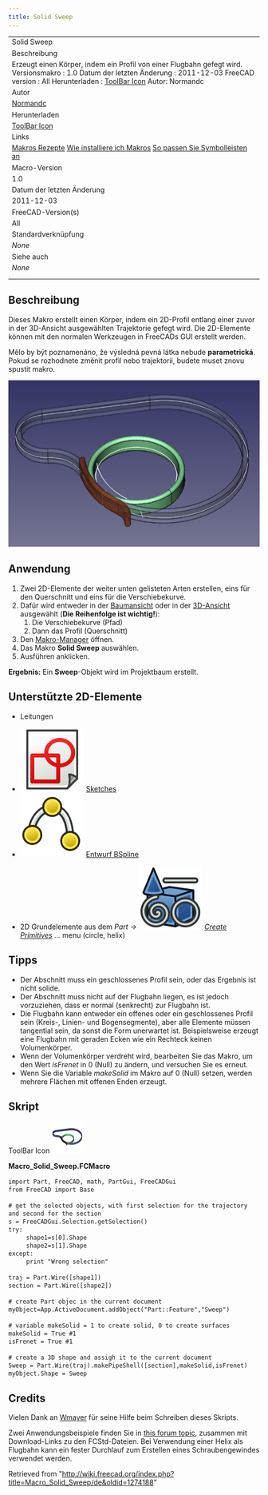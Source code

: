 ```yaml
---
title: Solid Sweep
---
```


|                                                                                                                                                                                                                                                                            |
| -------------------------------------------------------------------------------------------------------------------------------------------------------------------------------------------------------------------------------------------------------------------------- |
| Solid Sweep                                                                                                                                                                                                                                                                |
| Beschreibung                                                                                                                                                                                                                                                               |
| Erzeugt einen Körper, indem ein Profil von einer Flugbahn gefegt wird. Versionsmakro : 1.0 Datum der letzten Änderung : 2011-12-03 FreeCAD version : All Herunterladen : [ToolBar Icon](https://www.freecadweb.org/wiki/images/6/6d/Macro_Solid_Sweep.png) Autor: Normandc |
| Autor                                                                                                                                                                                                                                                                      |
| [Normandc](/User:Normandc "User:Normandc")                                                                                                                                                                                                                                 |
| Herunterladen                                                                                                                                                                                                                                                              |
| [ToolBar Icon](https://www.freecadweb.org/wiki/images/6/6d/Macro_Solid_Sweep.png)                                                                                                                                                                                          |
| Links                                                                                                                                                                                                                                                                      |
| [Makros Rezepte](/Macros_recipes/de "Macros recipes/de") [Wie installiere ich Makros](/How_to_install_macros/de "How to install macros/de") [So passen Sie Symbolleisten an](/Customize_Toolbars/de "Customize Toolbars/de")                                               |
| Macro-Version                                                                                                                                                                                                                                                              |
| 1.0                                                                                                                                                                                                                                                                        |
| Datum der letzten Änderung                                                                                                                                                                                                                                                 |
| 2011-12-03                                                                                                                                                                                                                                                                 |
| FreeCAD-Version(s)                                                                                                                                                                                                                                                         |
| All                                                                                                                                                                                                                                                                        |
| Standardverknüpfung                                                                                                                                                                                                                                                        |
| _None_                                                                                                                                                                                                                                                                     |
| Siehe auch                                                                                                                                                                                                                                                                 |
| _None_                                                                                                                                                                                                                                                                     |
|                                                                                                                                                                                                                                                                            |
|                                                                                                                                                                                                                                                                            |

## Beschreibung

Dieses Makro erstellt einen Körper, indem ein 2D-Profil entlang einer zuvor in der 3D-Ansicht ausgewählten Trajektorie gefegt wird. Die 2D-Elemente können mit den normalen Werkzeugen in FreeCADs GUI erstellt werden.

Mělo by být poznamenáno, že výsledná pevná látka nebude **parametrická**. Pokud se rozhodnete změnit profil nebo trajektorii, budete muset znovu spustit makro.

![Einige Beispiele für das Fegen mit dem gleichen länglichen Abschnitt und drei Arten von Flugbahnen.](/src/assets/images/Solid_sweep.png)

## Anwendung

1. Zwei 2D-Elemente der weiter unten gelisteten Arten erstellen, eins für den Querschnitt und eins für die Verschiebekurve.
2. Dafür wird entweder in der [Baumansicht](/Tree_view/de "Tree view/de") oder in der [3D-Ansicht](/3D_view/de "3D view/de") ausgewählt (**Die Reihenfolge ist wichtig!**):
   1. Die Verschiebekurve (Pfad)
   2. Dann das Profil (Querschnitt)
3. Den [Makro-Manager](/Macros/de "Macros/de") öffnen.
4. Das Makro **Solid Sweep** auswählen.
5. Ausführen anklicken.

**Ergebnis:** Ein **Sweep**-Objekt wird im Projektbaum erstellt.

## Unterstützte 2D-Elemente

- Leitungen

* ![](/src/assets/images/Sketcher_NewSketch.svg) [Sketches](/Sketcher_Workbench/de "Sketcher Workbench/de")
* ![](/src/assets/images/Draft_BSpline.svg) [Entwurf BSpline](/Draft_BSpline/de "Draft BSpline/de")

- 2D Grundelemente aus dem _Part → ![](/src/assets/images/Part_Primitives.svg) [Create Primitives](/Part_Primitives/de "Part Primitives/de") ..._ menu (circle, helix)

## Tipps

- Der Abschnitt muss ein geschlossenes Profil sein, oder das Ergebnis ist nicht solide.
- Der Abschnitt muss nicht auf der Flugbahn liegen, es ist jedoch vorzuziehen, dass er normal (senkrecht) zur Flugbahn ist.
- Die Flugbahn kann entweder ein offenes oder ein geschlossenes Profil sein (Kreis-, Linien- und Bogensegmente), aber alle Elemente müssen tangential sein, da sonst die Form unerwartet ist. Beispielsweise erzeugt eine Flugbahn mit geraden Ecken wie ein Rechteck keinen Volumenkörper.
- Wenn der Volumenkörper verdreht wird, bearbeiten Sie das Makro, um den Wert _isFrenet_ in 0 (Null) zu ändern, und versuchen Sie es erneut.
- Wenn Sie die Variable _makeSolid_ im Makro auf 0 (Null) setzen, werden mehrere Flächen mit offenen Enden erzeugt.

## Skript

ToolBar Icon ![](/src/assets/images/Macro_Solid_Sweep.png)

**Macro_Solid_Sweep.FCMacro**

```
import Part, FreeCAD, math, PartGui, FreeCADGui
from FreeCAD import Base

# get the selected objects, with first selection for the trajectory and second for the section
s = FreeCADGui.Selection.getSelection()
try:
     shape1=s[0].Shape
     shape2=s[1].Shape
except:
     print "Wrong selection"

traj = Part.Wire([shape1])
section = Part.Wire([shape2])

# create Part objec in the current document
myObject=App.ActiveDocument.addObject("Part::Feature","Sweep")

# variable makeSolid = 1 to create solid, 0 to create surfaces
makeSolid = True #1
isFrenet = True #1

# create a 3D shape and assigh it to the current document
Sweep = Part.Wire(traj).makePipeShell([section],makeSolid,isFrenet)
myObject.Shape = Sweep
```

## Credits

Vielen Dank an [Wmayer](/User:Wmayer "User:Wmayer") für seine Hilfe beim Schreiben dieses Skripts.

Zwei Anwendungsbeispiele finden Sie in [this forum topic](http://forum.freecadweb.org/viewtopic.php?f=8&t=1222&start=50#p11120), zusammen mit Download-Links zu den FCStd-Dateien. Bei Verwendung einer Helix als Flugbahn kann ein fester Durchlauf zum Erstellen eines Schraubengewindes verwendet werden.

Retrieved from "<http://wiki.freecad.org/index.php?title=Macro_Solid_Sweep/de&oldid=1274188>"
